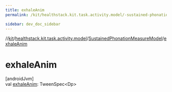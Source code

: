 ```yaml
---
title: exhaleAnim
permalink: /kit/healthstack.kit.task.activity.model/-sustained-phonation-measure-model/exhale-anim.html

sidebar: dev_doc_sidebar
---
```

//[kit](../../../index.html)/[healthstack.kit.task.activity.model](../index.html)/[SustainedPhonationMeasureModel](index.html)/[exhaleAnim](exhale-anim.html)



# exhaleAnim



[androidJvm]\
val [exhaleAnim](exhale-anim.html): TweenSpec&lt;Dp&gt;




